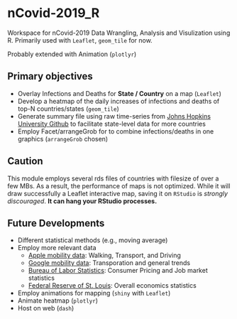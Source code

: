 # nCovid-2019_R

Workspace for nCovid-2019 Data Wrangling, Analysis and Visulization using R.
Primarily used with `Leaflet`, `geom_tile` for now.

Probably extended with Animation (`plotlyr`)

## Primary objectives
* Overlay Infections and Deaths for **State / Country** on a map (`Leaflet`)
* Develop a heatmap of the daily increases of infections and deaths of top-N countries/states (`geom_tile`)
* Generate summary file using raw time-series from [Johns Hopkins University Github](https://github.com/CSSEGISandData/COVID-19) to facilitate state-level data for more countries
* Employ Facet/arrangeGrob for to combine infections/deaths in one graphics (`arrangeGrob` chosen)

## Caution
This module employs several rds files of countries with filesize of over a few MBs. As a result, the performance of maps is not optimized. While it will draw successfully a Leaflet interactive map, saving it on `RStudio` is *strongly discouraged*. **It can hang your RStudio processes.**

## Future Developments
* Different statistical methods (e.g., moving average)
* Employ more relevant data
  * [Apple mobility data](http://apple.com/covid19/mobility): Walking, Transport, and Driving
  * [Google mobility data](https://www.google.com/covid19/mobility/): Transporation and general trends
  * [Bureau of Labor Statistics](https://www.bls.gov/covid19/home.htm): Consumer Pricing and Job market statistics
  * [Federal Reserve of St. Louis](https://research.stlouisfed.org/resources/covid-19/): Overall economics statistics
* Employ animations for mapping (`shiny` with `Leaflet`)
* Animate heatmap (`plotlyr`)
* Host on web (`dash`)
